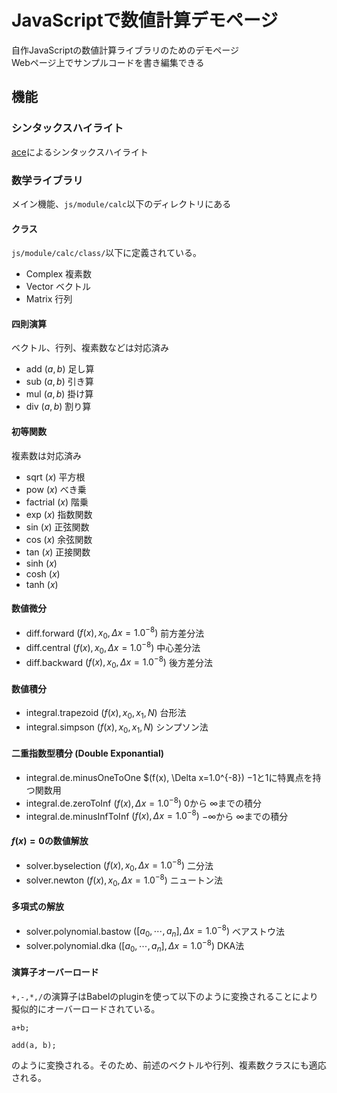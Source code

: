 # JavaScriptで数値計算デモページ
自作JavaScriptの数値計算ライブラリのためのデモページ  
Webページ上でサンプルコードを書き編集できる

## 機能
### シンタックスハイライト
[ace](https://ace.c9.io/)によるシンタックスハイライト <!-- BSD License -->

### 数学ライブラリ
メイン機能、`js/module/calc`以下のディレクトリにある
#### クラス
`js/module/calc/class/`以下に定義されている。
- Complex 複素数
- Vector ベクトル
- Matrix 行列
#### 四則演算
ベクトル、行列、複素数などは対応済み
- add $(a, b)$ 足し算
- sub $(a, b)$ 引き算
- mul $(a, b)$ 掛け算
- div $(a, b)$ 割り算
#### 初等関数
複素数は対応済み
- sqrt $(x)$ 平方根
- pow $(x)$ べき乗
- factrial $(x)$ 階乗
- exp $(x)$ 指数関数
- sin $(x)$ 正弦関数
- cos $(x)$ 余弦関数
- tan $(x)$ 正接関数
- sinh $(x)$
- cosh $(x)$
- tanh $(x)$

#### 数値微分
- diff.forward $(f(x), x_0, \Delta x=1.0^{-8})$ 前方差分法
- diff.central $(f(x), x_0, \Delta x=1.0^{-8})$ 中心差分法
- diff.backward $(f(x), x_0, \Delta x=1.0^{-8})$ 後方差分法
#### 数値積分
- integral.trapezoid $(f(x), x_0, x_1, N)$ 台形法
- integral.simpson $(f(x), x_0, x_1, N)$ シンプソン法
#### 二重指数型積分 (Double Exponantial)
- integral.de.minusOneToOne $(f(x), \Delta x=1.0^{-8}) $-1$と$1$に特異点を持つ関数用
- integral.de.zeroToInf $(f(x), \Delta x=1.0^{-8})$ $0$から $\infty$までの積分
- integral.de.minusInfToInf $(f(x), \Delta x=1.0^{-8})$ $-\infty$から $\infty$までの積分

#### $f(x)=0$の数値解放
- solver.byselection $(f(x), x_0, \Delta x=1.0^{-8})$ 二分法
- solver.newton $(f(x), x_0, \Delta x=1.0^{-8})$ ニュートン法
#### 多項式の解放
- solver.polynomial.bastow $([a_0, \cdots, a_n], \Delta x=1.0^{-8})$ ベアストウ法
- solver.polynomial.dka $([a_0, \cdots, a_n], \Delta x=1.0^{-8})$ DKA法

#### 演算子オーバーロード
`+,-,*,/`の演算子はBabelのpluginを使って以下のように変換されることにより擬似的にオーバーロードされている。
```js:befor
a+b;
```
```js:after
add(a, b);
```
のように変換される。そのため、前述のベクトルや行列、複素数クラスにも適応される。
